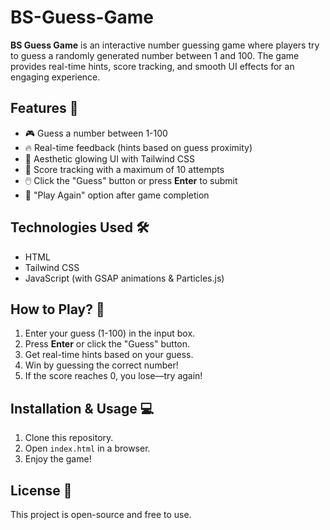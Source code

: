 # BS-Guess-Game

**BS Guess Game** is an interactive number guessing game where players try to guess a randomly generated number between 1 and 100. The game provides real-time hints, score tracking, and smooth UI effects for an engaging experience.  

## Features 🚀  
- 🎮 Guess a number between 1-100  
- 🔥 Real-time feedback (hints based on guess proximity)  
- 🎨 Aesthetic glowing UI with Tailwind CSS  
- 🎯 Score tracking with a maximum of 10 attempts  
- 🖱️ Click the "Guess" button or press **Enter** to submit  
- 🔄 "Play Again" option after game completion  

## Technologies Used 🛠️  
- HTML  
- Tailwind CSS  
- JavaScript (with GSAP animations & Particles.js)  

## How to Play? 🎲  
1. Enter your guess (1-100) in the input box.  
2. Press **Enter** or click the "Guess" button.  
3. Get real-time hints based on your guess.  
4. Win by guessing the correct number!  
5. If the score reaches 0, you lose—try again!  

## Installation & Usage 💻  
1. Clone this repository.
2. Open `index.html` in a browser.  
3. Enjoy the game!  

## License 📜  
This project is open-source and free to use.  
